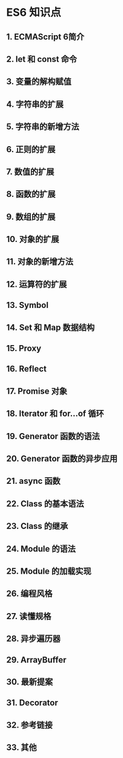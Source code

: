 # ES6 知识点

## 1. ECMAScript 6简介
## 2. let 和 const 命令
## 3. 变量的解构赋值
## 4. 字符串的扩展
## 5. 字符串的新增方法
## 6. 正则的扩展
## 7. 数值的扩展
## 8. 函数的扩展
## 9. 数组的扩展
## 10. 对象的扩展
## 11. 对象的新增方法
## 12. 运算符的扩展
## 13. Symbol
## 14. Set 和 Map 数据结构
## 15. Proxy
## 16. Reflect
## 17. Promise 对象
## 18. Iterator 和 for...of 循环
## 19. Generator 函数的语法
## 20. Generator 函数的异步应用
## 21. async 函数
## 22. Class 的基本语法
## 23. Class 的继承
## 24. Module 的语法
## 25. Module 的加载实现
## 26. 编程风格
## 27. 读懂规格
## 28. 异步遍历器
## 29. ArrayBuffer
## 30. 最新提案
## 31. Decorator
## 32. 参考链接
## 33. 其他